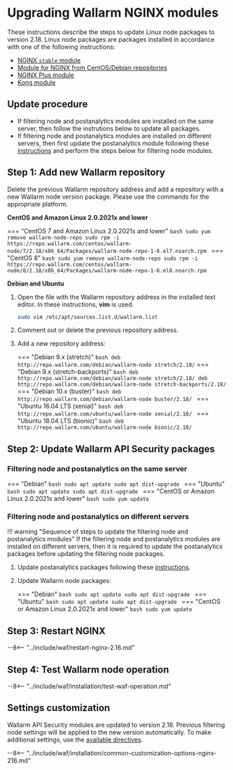 [wallarm-status-instr]:             ../admin-en/configure-statistics-service.md
[sqli-attack-desc]:                 ../attacks-vulns-list.md#sql-injection
[xss-attack-desc]:                  ../attacks-vulns-list.md#crosssite-scripting-xss
[img-test-attacks-in-ui]:           ../images/admin-guides/test-attacks-quickstart.png
[waf-mode-instr]:                   ../admin-en/configure-wallarm-mode.md
[logging-instr]:                    ../admin-en/configure-logging.md
[proxy-balancer-instr]:             ../admin-en/using-proxy-or-balancer-en.md
[scanner-whitelisting-instr]:       ../admin-en/scanner-ips-whitelisting.md
[process-time-limit-instr]:         ../admin-en/configure-parameters-en.md#wallarm_process_time_limit
[configure-selinux-instr]:          ../admin-en/configure-selinux.md
[configure-proxy-balancer-instr]:   ../admin-en/configuration-guides/access-to-wallarm-api-via-proxy.md
[install-postanalytics-instr]:      ../admin-en/installation-postanalytics-en.md
[dynamic-dns-resolution-nginx]:     ../admin-en/configure-dynamic-dns-resolution-nginx.md
[enable-libdetection-docs]:         ../admin-en/configure-parameters-en.md#wallarm_enable_libdetection

# Upgrading Wallarm NGINX modules

These instructions describe the steps to update Linux node packages to version 2.18. Linux node packages are packages installed in accordance with one of the following instructions:

* [NGINX `stable` module](../waf-installation/nginx/dynamic-module.md)
* [Module for NGINX from CentOS/Debian repositories](../waf-installation/nginx/dynamic-module-from-distr.md)
* [NGINX Plus module](../waf-installation/nginx-plus.md)
* [Kong module](../admin-en/installation-kong-en.md)

## Update procedure

* If filtering node and postanalytics modules are installed on the same server, then follow the instrutions below to update all packages.
* If filtering node and postanalytics modules are installed on different servers, then first update the postanalytics module following these [instructions](separate-postanalytics.md) and perform the steps below for filtering node modules.

## Step 1: Add new Wallarm repository

Delete the previous Wallarm repository address and add a repository with a new Wallarm node version package. Please use the commands for the appropriate platform.

**CentOS and Amazon Linux 2.0.2021x and lower**

=== "CentOS 7 and Amazon Linux 2.0.2021x and lower"
    ```bash
    sudo yum remove wallarm-node-repo
    sudo rpm -i https://repo.wallarm.com/centos/wallarm-node/7/2.18/x86_64/Packages/wallarm-node-repo-1-6.el7.noarch.rpm
    ```
=== "CentOS 8"
    ```bash
    sudo yum remove wallarm-node-repo
    sudo rpm -i https://repo.wallarm.com/centos/wallarm-node/8/2.18/x86_64/Packages/wallarm-node-repo-1-6.el8.noarch.rpm
    ```

**Debian and Ubuntu**

1. Open the file with the Wallarm repository address in the installed text editor. In these instructions, **vim** is used.

    ```bash
    sudo vim /etc/apt/sources.list.d/wallarm.list
    ```
2. Comment out or delete the previous repository address.
3. Add a new repository address:

    === "Debian 9.x (stretch)"
        ``` bash
        deb http://repo.wallarm.com/debian/wallarm-node stretch/2.18/
        ```
    === "Debian 9.x (stretch-backports)"
        ```bash
        deb http://repo.wallarm.com/debian/wallarm-node stretch/2.18/
        deb http://repo.wallarm.com/debian/wallarm-node stretch-backports/2.18/
        ```
    === "Debian 10.x (buster)"
        ```bash
        deb http://repo.wallarm.com/debian/wallarm-node buster/2.18/
        ```
    === "Ubuntu 16.04 LTS (xenial)"
        ```bash
        deb http://repo.wallarm.com/ubuntu/wallarm-node xenial/2.18/
        ```
    === "Ubuntu 18.04 LTS (bionic)"
        ```bash
        deb http://repo.wallarm.com/ubuntu/wallarm-node bionic/2.18/
        ```

## Step 2: Update Wallarm API Security packages

### Filtering node and postanalytics on the same server

=== "Debian"
    ```bash
    sudo apt update
    sudo apt dist-upgrade
    ```
=== "Ubuntu"
    ```bash
    sudo apt update
    sudo apt dist-upgrade
    ```
=== "CentOS or Amazon Linux 2.0.2021x and lower"
    ```bash
    sudo yum update
    ```

### Filtering node and postanalytics on different servers

!!! warning "Sequence of steps to update the filtering node and postanalytics modules"
    If the filtering node and postanalytics modules are installed on different servers, then it is required to update the postanalytics packages before updating the filtering node packages.

1. Update postanalytics packages following these [instructions](separate-postanalytics.md).
2. Update Wallarm node packages:

    === "Debian"
        ```bash
        sudo apt update
        sudo apt dist-upgrade
        ```
    === "Ubuntu"
        ```bash
        sudo apt update
        sudo apt dist-upgrade
        ```
    === "CentOS or Amazon Linux 2.0.2021x and lower"
        ```bash
        sudo yum update
        ```

## Step 3: Restart NGINX

--8<-- "../include/waf/restart-nginx-2.16.md"

## Step 4: Test Wallarm node operation

--8<-- "../include/waf/installation/test-waf-operation.md"

## Settings customization

Wallarm API Security modules are updated to version 2.18. Previous filtering node settings will be applied to the new version automatically. To make additional settings, use the [available directives](../admin-en/configure-parameters-en.md).

--8<-- "../include/waf/installation/common-customization-options-nginx-216.md"
